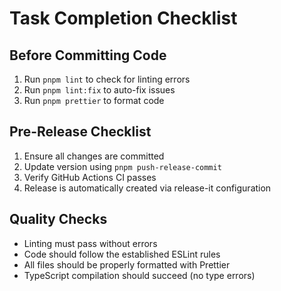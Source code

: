 # Task Completion Checklist

## Before Committing Code

1. Run `pnpm lint` to check for linting errors
2. Run `pnpm lint:fix` to auto-fix issues
3. Run `pnpm prettier` to format code

## Pre-Release Checklist

1. Ensure all changes are committed
2. Update version using `pnpm push-release-commit`
3. Verify GitHub Actions CI passes
4. Release is automatically created via release-it configuration

## Quality Checks

- Linting must pass without errors
- Code should follow the established ESLint rules
- All files should be properly formatted with Prettier
- TypeScript compilation should succeed (no type errors)
